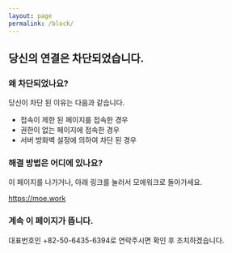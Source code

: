 ```yaml
---
layout: page
permalink: /block/
---
```


## 당신의 연결은 차단되었습니다.
### 왜 차단되었나요?
당신이 차단 된 이유는 다음과 같습니다.
- 접속이 제한 된 페이지를 접속한 경우
- 권한이 없는 페이지에 접속한 경우
- 서버 방화벽 설정에 의하여 차단 된 경우

### 해결 방법은 어디에 있나요?
이 페이지를 나가거나, 아래 링크를 눌러서 모에워크로 돌아가세요.

<https://moe.work>

### 계속 이 페이지가 뜹니다.
대표번호인 +82-50-6435-6394로 연락주시면 확인 후 조치하겠습니다.
